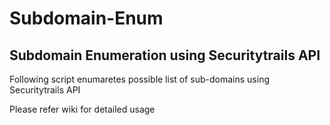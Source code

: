 # Subdomain-Enum

## Subdomain Enumeration using Securitytrails API

Following script enumaretes possible list of sub-domains using Securitytrails API

Please refer wiki for detailed usage
